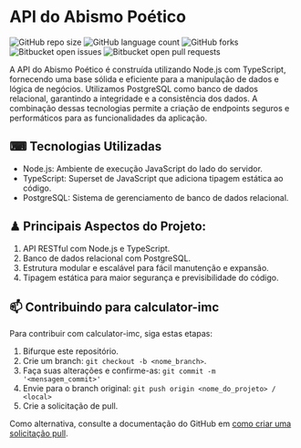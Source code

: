 # API do Abismo Poético

![GitHub repo size](https://img.shields.io/github/repo-size/FariassArthur/poem_API?style=for-the-badge)
![GitHub language count](https://img.shields.io/github/languages/count/FariassArthur/poem_API?style=for-the-badge)
![GitHub forks](https://img.shields.io/github/forks/FariassArthur/poem_API?style=for-the-badge)
![Bitbucket open issues](https://img.shields.io/bitbucket/issues/FariassArthur/poem_API?style=for-the-badge)
![Bitbucket open pull requests](https://img.shields.io/bitbucket/pr-raw/FariassArthur/poem_API?style=for-the-badge)

A API do Abismo Poético é construída utilizando Node.js com TypeScript, fornecendo uma base sólida e eficiente para a manipulação de dados e lógica de negócios. Utilizamos PostgreSQL como banco de dados relacional, garantindo a integridade e a consistência dos dados. A combinação dessas tecnologias permite a criação de endpoints seguros e performáticos para as funcionalidades da aplicação.

## ⌨︎ Tecnologias Utilizadas
 - Node.js: Ambiente de execução JavaScript do lado do servidor.
 - TypeScript: Superset de JavaScript que adiciona tipagem estática ao código.
 - PostgreSQL: Sistema de gerenciamento de banco de dados relacional.

## ♟ Principais Aspectos do Projeto:

1. API RESTful com Node.js e TypeScript.
2. Banco de dados relacional com PostgreSQL.
3. Estrutura modular e escalável para fácil manutenção e expansão.
4. Tipagem estática para maior segurança e previsibilidade do código.

## 📫 Contribuindo para calculator-imc

Para contribuir com calculator-imc, siga estas etapas:

1. Bifurque este repositório.
2. Crie um branch: `git checkout -b <nome_branch>`.
3. Faça suas alterações e confirme-as: `git commit -m '<mensagem_commit>'`
4. Envie para o branch original: `git push origin <nome_do_projeto> / <local>`
5. Crie a solicitação de pull.

Como alternativa, consulte a documentação do GitHub em [como criar uma solicitação pull](https://help.github.com/en/github/collaborating-with-issues-and-pull-requests/creating-a-pull-request).
